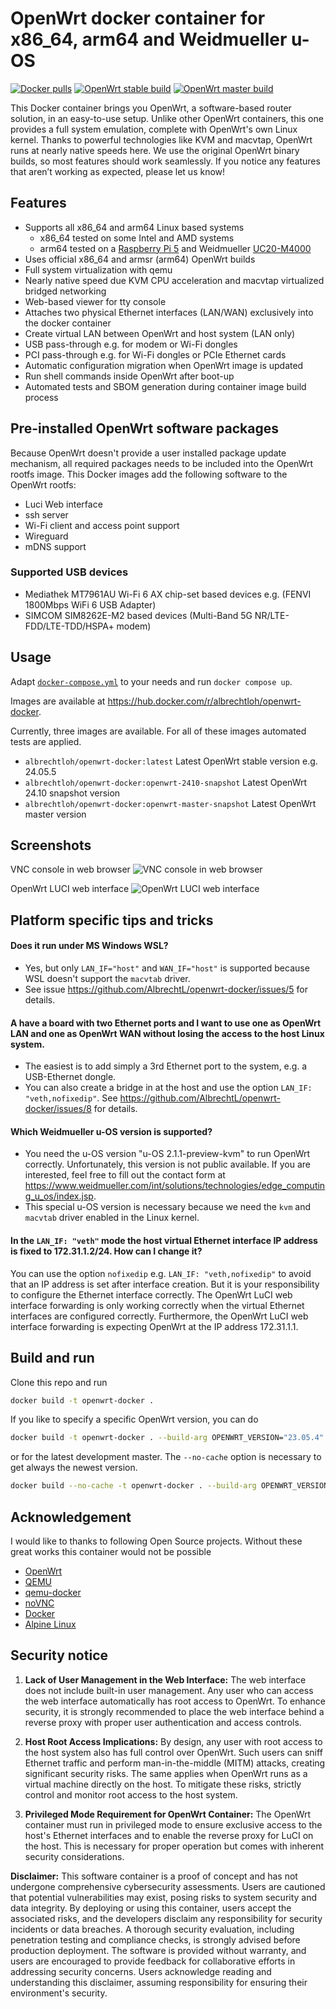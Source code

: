 # OpenWrt docker container for x86_64, arm64 and Weidmueller u-OS

[![Docker pulls](https://img.shields.io/docker/pulls/albrechtloh/openwrt-docker)](https://hub.docker.com/r/albrechtloh/openwrt-docker)
[![OpenWrt stable build](https://github.com/AlbrechtL/openwrt-docker/actions/workflows/openwrt-stable-build.yml/badge.svg)](https://github.com/AlbrechtL/openwrt-docker/actions/workflows/openwrt-stable-build.yml)
[![OpenWrt master build](https://github.com/AlbrechtL/openwrt-docker/actions/workflows/openwrt-master-build.yml/badge.svg)](https://github.com/AlbrechtL/openwrt-docker/actions/workflows/openwrt-master-build.yml)

This Docker container brings you OpenWrt, a software-based router solution, in an easy-to-use setup. Unlike other OpenWrt containers, this one provides a full system emulation, complete with OpenWrt's own Linux kernel. Thanks to powerful technologies like KVM and macvtap, OpenWrt runs at nearly native speeds here. We use the original OpenWrt binary builds, so most features should work seamlessly. If you notice any features that aren’t working as expected, please let us know!

## Features

 - Supports all x86_64 and arm64 Linux based systems
   - x86_64 tested on some Intel and AMD systems
   - arm64 tested on a [Raspberry Pi 5](https://www.raspberrypi.com/products/raspberry-pi-5/) and Weidmueller [UC20-M4000](https://eshop.weidmueller.com/en/uc20-m4000/p/2839160000)
 - Uses official x86_64 and armsr (arm64) OpenWrt builds
 - Full system virtualization with qemu
 - Nearly native speed due KVM CPU acceleration and macvtap virtualized bridged networking
 - Web-based viewer for tty console
 - Attaches two physical Ethernet interfaces (LAN/WAN) exclusively into the docker container
 - Create virtual LAN between OpenWrt and host system (LAN only)
 - USB pass-through e.g. for modem or Wi-Fi dongles
 - PCI pass-through e.g. for Wi-Fi dongles or PCIe Ethernet cards
 - Automatic configuration migration when OpenWrt image is updated
 - Run shell commands inside OpenWrt after boot-up
 - Automated tests and SBOM generation during container image build process

## Pre-installed OpenWrt software packages

Because OpenWrt doesn't provide a user installed package update mechanism, all required packages needs to be included into the OpenWrt rootfs image. This Docker images add the following software to the OpenWrt rootfs:
 - Luci Web interface
 - ssh server
 - Wi-Fi client and access point support
 - Wireguard
 - mDNS support

### Supported USB devices

 - Mediathek MT7961AU Wi-Fi 6 AX chip-set based devices e.g. (FENVI 1800Mbps WiFi 6 USB Adapter)
 - SIMCOM SIM8262E-M2 based devices (Multi-Band 5G NR/LTE-FDD/LTE-TDD/HSPA+ modem)

## Usage

Adapt [`docker-compose.yml`](https://github.com/AlbrechtL/openwrt-docker/blob/master/docker-compose.yml) to your needs and run `docker compose up`.

Images are available at https://hub.docker.com/r/albrechtloh/openwrt-docker.

Currently, three images are available. For all of these images automated tests are applied.
* `albrechtloh/openwrt-docker:latest` Latest OpenWrt stable version e.g. 24.05.5
* `albrechtloh/openwrt-docker:openwrt-2410-snapshot` Latest OpenWrt 24.10 snapshot version
* `albrechtloh/openwrt-docker:openwrt-master-snapshot` Latest OpenWrt master version

## Screenshots

VNC console in web browser
![VNC console in web browser](pictures/qemu_openwrt_vnc_console.png)

OpenWrt LUCI web interface
![OpenWrt LUCI web interface](pictures/qemu_openwrt_luci.png)

## Platform specific tips and tricks

#### Does it run under MS Windows WSL?
* Yes, but only `LAN_IF="host"` and `WAN_IF="host"` is supported because WSL doesn't support the `macvtab` driver.
* See issue https://github.com/AlbrechtL/openwrt-docker/issues/5 for details.

#### A have a board with two Ethernet ports and I want to use one as OpenWrt LAN and one as OpenWrt WAN without losing the access to the host Linux system.
* The easiest is to add simply a 3rd Ethernet port to the system, e.g. a USB-Ethernet dongle.
* You can also create a bridge in at the host and use the option `LAN_IF: "veth,nofixedip"`. See https://github.com/AlbrechtL/openwrt-docker/issues/8 for details.

#### Which Weidmueller u-OS version is supported?
* You need the u-OS version "u-OS 2.1.1-preview-kvm" to run OpenWrt correctly. Unfortunately, this version is not public available. If you are interested, feel free to fill out the contact form at https://www.weidmueller.com/int/solutions/technologies/edge_computing_u_os/index.jsp.
* This special u-OS version is necessary because we need the `kvm` and `macvtab` driver enabled in the Linux kernel.

#### In the `LAN_IF: "veth"` mode the host virtual Ethernet interface IP address is fixed to 172.31.1.2/24. How can I change it?
You can use the option `nofixedip` e.g. `LAN_IF: "veth,nofixedip"` to avoid that an IP address is set after interface creation. But it is your responsibility to configure the Ethernet interface correctly. The OpenWrt LuCI web interface forwarding is only working correctly when the virtual Ethernet interfaces are configured correctly. Furthermore, the OpenWrt LuCI web interface forwarding is expecting OpenWrt at the IP address 172.31.1.1.


## Build and run
Clone this repo and run
```bash
docker build -t openwrt-docker .
```

If you like to specify a specific OpenWrt version, you can do
```bash
docker build -t openwrt-docker . --build-arg OPENWRT_VERSION="23.05.4"
```
or for the latest development master. The `--no-cache` option is necessary to get always the newest version.
```bash
docker build --no-cache -t openwrt-docker . --build-arg OPENWRT_VERSION="master"
```

## Acknowledgement

I would like to thanks to following Open Source projects. Without these great works this container would not be possible
* [OpenWrt](https://openwrt.org/)
* [QEMU](https://www.qemu.org/)
* [qemu-docker](https://github.com/qemus/qemu-docker)
* [noVNC](https://novnc.com/)
* [Docker](https://www.docker.com/)
* [Alpine Linux](https://www.alpinelinux.org/)

## Security notice
1. **Lack of User Management in the Web Interface:**
The web interface does not include built-in user management. Any user who can access the web interface automatically has root access to OpenWrt. To enhance security, it is strongly recommended to place the web interface behind a reverse proxy with proper user authentication and access controls.

2. **Host Root Access Implications:**
By design, any user with root access to the host system also has full control over OpenWrt. Such users can sniff Ethernet traffic and perform man-in-the-middle (MITM) attacks, creating significant security risks. The same applies when OpenWrt runs as a virtual machine directly on the host. To mitigate these risks, strictly control and monitor root access to the host system.


3. **Privileged Mode Requirement for OpenWrt Container:**
The OpenWrt container must run in privileged mode to ensure exclusive access to the host's Ethernet interfaces and to enable the reverse proxy for LuCI on the host. This is necessary for proper operation but comes with inherent security considerations.

**Disclaimer:** This software container is a proof of concept and has not undergone comprehensive cybersecurity assessments. Users are cautioned that potential vulnerabilities may exist, posing risks to system security and data integrity. By deploying or using this container, users accept the associated risks, and the developers disclaim any responsibility for security incidents or data breaches. A thorough security evaluation, including penetration testing and compliance checks, is strongly advised before production deployment. The software is provided without warranty, and users are encouraged to provide feedback for collaborative efforts in addressing security concerns. Users acknowledge reading and understanding this disclaimer, assuming responsibility for ensuring their environment's security.
